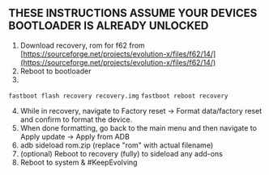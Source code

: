 ## THESE INSTRUCTIONS ASSUME YOUR DEVICES BOOTLOADER IS ALREADY UNLOCKED

1. Download recovery, rom for f62 from [https://sourceforge.net/projects/evolution-x/files/f62/14/](https://sourceforge.net/projects/evolution-x/files/f62/14/)
2. Reboot to bootloader
3.
```fastboot flash recovery recovery.img```
```fastboot reboot recovery```

4. While in recovery, navigate to Factory reset -> Format data/factory reset and confirm to format the device.
5. When done formatting, go back to the main menu and then navigate to Apply update -> Apply from ADB
6. adb sideload rom.zip (replace "rom" with actual filename)
7. (optional) Reboot to recovery (fully) to sideload any add-ons
8. Reboot to system & #KeepEvolving
